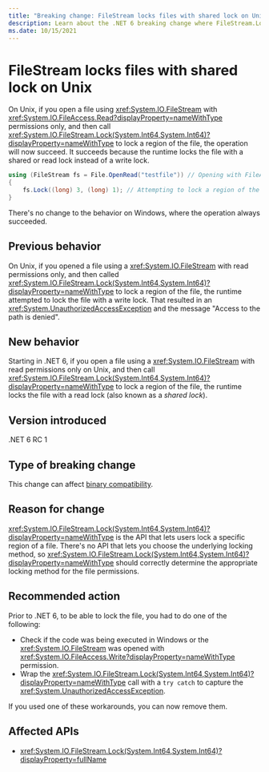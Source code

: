 ```yaml
---
title: "Breaking change: FileStream locks files with shared lock on Unix"
description: Learn about the .NET 6 breaking change where FileStream.Lock now locks files with a read lock when they're opened with read permissions on Unix.
ms.date: 10/15/2021
---
```

# FileStream locks files with shared lock on Unix

On Unix, if you open a file using <xref:System.IO.FileStream> with <xref:System.IO.FileAccess.Read?displayProperty=nameWithType> permissions only, and then call <xref:System.IO.FileStream.Lock(System.Int64,System.Int64)?displayProperty=nameWithType> to lock a region of the file, the operation will now succeed. It succeeds because the runtime locks the file with a shared or read lock instead of a write lock.

```csharp
using (FileStream fs = File.OpenRead("testfile")) // Opening with FileAccess.Read only
{
    fs.Lock((long) 3, (long) 1); // Attempting to lock a region of the read-only file
}
```

There's no change to the behavior on Windows, where the operation always succeeded.

## Previous behavior

On Unix, if you opened a file using a <xref:System.IO.FileStream> with read permissions only, and then called <xref:System.IO.FileStream.Lock(System.Int64,System.Int64)?displayProperty=nameWithType> to lock a region of the file, the runtime attempted to lock the file with a write lock. That resulted in an <xref:System.UnauthorizedAccessException> and the message "Access to the path is denied".

## New behavior

Starting in .NET 6, if you open a file using a <xref:System.IO.FileStream> with read permissions only on Unix, and then call <xref:System.IO.FileStream.Lock(System.Int64,System.Int64)?displayProperty=nameWithType> to lock a region of the file, the runtime locks the file with a read lock (also known as a *shared lock*).

## Version introduced

.NET 6 RC 1

## Type of breaking change

This change can affect [binary compatibility](../../categories.md#binary-compatibility).

## Reason for change

<xref:System.IO.FileStream.Lock(System.Int64,System.Int64)?displayProperty=nameWithType> is the API that lets users lock a specific region of a file. There's no API that lets you choose the underlying locking method, so <xref:System.IO.FileStream.Lock(System.Int64,System.Int64)?displayProperty=nameWithType> should correctly determine the appropriate locking method for the file permissions.

## Recommended action

Prior to .NET 6, to be able to lock the file, you had to do one of the following:

- Check if the code was being executed in Windows or the <xref:System.IO.FileStream> was opened with <xref:System.IO.FileAccess.Write?displayProperty=nameWithType> permission.
- Wrap the <xref:System.IO.FileStream.Lock(System.Int64,System.Int64)?displayProperty=nameWithType> call with a `try catch` to capture the <xref:System.UnauthorizedAccessException>.

If you used one of these workarounds, you can now remove them.

## Affected APIs

- <xref:System.IO.FileStream.Lock(System.Int64,System.Int64)?displayProperty=fullName>
